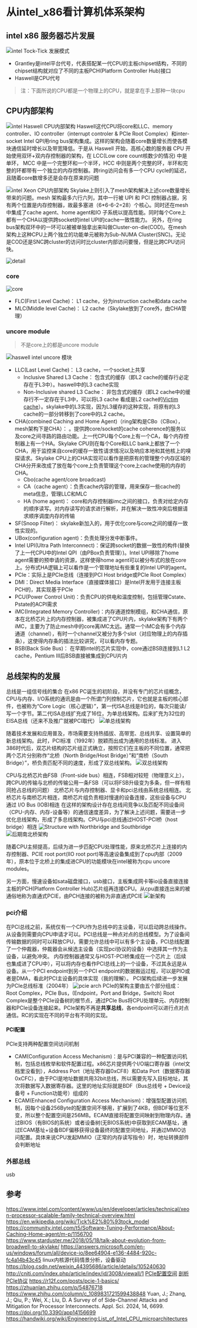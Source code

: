 # 从intel_x86看计算机体系架构

## intel x86 服务器芯片发展
![intel Tock-Tick 发展模式](pics/intel_tock-tick_mode.webp)
- Grantley是intel平台代号，代表搭配某一代CPU的主板chipset结构，不同的chipset结构就对应了不同的主板PCH(Platform Controller Hub)接口
- Haswell是CPU代号

> 注：下面所说的CPU都是一个物理上的CPU，就是拿在手上那种一块cpu

## CPU内部架构
![intel Haswell CPU内部架构](pics/cpu_ring_architecture.webp)
  Haswell这代CPU将core和LLC、memory controller、IO controller（interrupt controler & PCIe Root Complex）和inter-socket Intel QPI用ring bus架构集成。这样的架构会随着core数量增长而使各模块通信延时增长以及带宽降低。于是从 Haswell 开始，高核心数的服务器 CPU 开始使用双环+双内存控制器的架构，在 LCC(Low core count核数少的情况) 中是单环， MCC 中是一个完整环和一个半环，HCC 中则是两个完整的环，半环和完整的环都带有一个独立的内存控制器。跨ring访问会有多一个CPU cycle的延迟，且随着core数增多还是会存在原来的问题

![intel Xeon CPU内部架构](pics/cpu_mesh_architecture.webp)
  Skylake上则引入了mesh架构解决上述core数量增长带来的问题。mesh 架构最多六行六列，其中一行被 UPI 和 PCI 控制器占据，另有两个位置是内存控制器，故最多塞进（6*6-6-2=28）个核心。同时还在mesh中集成了cache agent、home agent和IO 子系统以提高性能。同时每个Core上都有一个CHA以提供跨socket的intel UPI的cache一致性能力。
  另外，在ring bus架构双环中的一环可以被被单独拿出来叫做Cluster-on-die(COD)。在mesh架构上这种CPU上两个独立的功能单元被称为Sub-NUMA Cluster(SNC)。无论是COD还是SNC跨cluster的访问时比cluster内部访问要慢，但是比跨CPU访问快。

![detail](pics/cpu-core-mesh.png)
### core
![core](pics/skylake_module.png)
- FLC(First Level Cache)： L1 cache，分为instruction cache和data cache
- MLC(Middle level Cache)： L2 cache（Skylake放到了core外，由CHA管理）

### uncore module
> 不是core上的都是uncore module

![haswell intel uncore 模块](pics/intel_haswell_uncore_module.png)

- LLC(Last Level Cache)： L3 cache，一个socket上共享
  - Inclusive Shared L3 Cache： 包含式的缓存（即L2 cache的缓存行必定存在于L3中）。haswell中的L3 cache实现
  - Non-Inclusive shared L3 Cache： 非包含式的缓存（即L2 cache中的缓存行不一定存在于L3中，可以将L3 cache 看成是L2 cache的[Victim cache](https://en.wikipedia.org/wiki/Victim_cache)）。skylake中的L3实现，因为L3缓存的这种实现，将原有的L3 cache的一部分转移到了core中的L2 cache。
- CHA(combined Caching and Home Agent)（ring架构是CBo（CBox），mesh架构下是CHA）： 。提供跨core/socket的cache coherence的服务以及core之间寻路的路由功能。上一代CPU每个Core上有一个CA，每个内存控制器上有一个HA。Skylake CPU则在每个Core和LLC bank上都放了一个CHA，用于监控来自core的缓存一致性请求情况以及响应本地和其他核上的嗅探请求。Skylake CPU上的CHA实现可以看作是把原有的管理整个内存区域的CHA分开来改成了放在每个core上负责管理这个core上cache使用的内存的CHA。
  - Cbo(cache agent/core broadcast)
  - CA（cache agent）：负责cache内容的管理，用来保存一些cache的meta信息，管理LLC和MLC
  - HA (home agent)： core和内存控制器imc之间的接口，负责对给定内存的顺序读写。对内存读写的请求进行解析，并在解决一致性冲突后根据请求顺序调度内存的传输
- SF(Snoop Filter)： skylake新加入的，用于优化core与core之间的缓存一致性实现的。
- UBox(configuration agent)：负责处理分发中断事件。
- Intel UPI(Ultra Path Interconnect)：保证跨socket的数据一致性的构件(替换了上一代CPU中的Intel QPI（由PBox负责管理）)。Intel UPI移除了home agent需要的预申请的资源，这样使得home agent可以被分布式的放在core上。分布式HA逻辑上可以看作是一个管理地址有些重复的Intel UPI的agent。
- PCIe：实际上是PCIe总线（连接到PCI Host bridge或PCIe Root Complex）
- DMI：Direct Media Interface（直接媒体接口）是Intel开发用于连接主板PCH的，其实现基于PCIe
- PCU(Power Control Unit)：负责CPU的供电和温度控制，包括管理Cstate、Pstate的ACPI需求
- iMC(Integrated Memory Controller)：内存通道控制模组，和CHA通信，原本在北桥芯片上的内存控制器，被集成进了CPU片内，skylake架构下有两个iMC，主要为了防止mesh中的core离iMC太远。通常一个iMC会有多个内存通道（channel），有时一个channel又被分为多个slot（对应物理上的内存插条），这使得内存条的插法比较讲究，可以看内存专题。
- BSB(Back Side Bus)： 在早期intel的芯片实现中，core通过BSB连接到L1 L2 cache，Pentium III后BSB直接被集成到CPU片内

## 总线架构的发展
总线是一组信号线的集合
在x86 PC诞生的初阶段，并没有专门的芯片组概念，CPU与内存、I/O系统的通讯是由一个所谓门列控制芯片，它也就是主板的核心部件，也被称为“Core Logic（核心逻辑）”，第一代ISA总线是8位的，每次只能读/写一个字节。第二代ISA总线扩充成了16位，为单总线架构。后来扩充为32位的EISA总线（还来不及推广就被PCI取代）
![单总线架构](pics/single-bus_arch.png)

随着技术发展和应用普及，市场需要支持热插拔、高带宽、总线共享、设置简单的新总线架构。此时，PCI标准（1992年）脱颖而出成为通用的总线标准。
进入386时代后，双芯片结构的芯片组正式确立，按照它们在主板的不同位置，通常把两个芯片分别称作“北桥（North Bridge/Host Bridge）”和“南桥（South Bridge）”，桥负责匹配不同的速度，形成了双总线架构。
![双总线架构](pics/double-bus_arch.png)

CPU与北桥芯片由FSB（Front-side bus）相连，FSB相对较短（物理意义上），跨CPU的传输与北桥的传输公用一条FSB（可以将FSB升级变为多条，但一样有相同抢占总线的问题）
北桥芯片与内存控制器、显卡和pci总线由系统总线相连。
北桥芯片与南桥芯片相连，南桥芯片组负责相对慢速的设备连接，这些设备与CPU通过 I/O Bus (IOB)相连
在这样的架构设计存在总线间竞争以及匹配不同设备间（CPU-内存、内存-设备等）的通信速度差异，为了解决上述问题，需要进一步优化总线架构，形成了多总线架构。CPU与pci总线通过HOST-PCI桥（host bridge）相连
![Structure with Northbridge and Southbridge](pics/Structure_with_Northbridge_and_Southbridge.png)  
![后期南北桥架构](pics/Motherboard_diagram.svg)

随着CPU主频提高，后续为进一步匹配CPU处理性能，原来北桥芯片上连接的内存控制器、PCIE root port(IIO root port)等高速设备集成到了cpu内部（2009年），原本位于北桥上的集成进CPU的功能模块在intel被称为cpu uncore modules。

另一方面，慢速设备如sata磁盘接口，usb接口，主板集成网卡等io设备直接连接主板的PCH(Platform Controller Hub)芯片组再连接CPU。从cpu直接连出来的被通俗地称为直通式PCIE，由PCH连接的被称为非直通式PCIE
![新架构](pics/i7-6700_Block.webp)

### pci介绍
在PCI总线之前，系统仅有一个CPU作为总线中的主设备，可以启动跨总线操作。从设备则需要向CPU申请才可以。PCI总线是一种点对点的总线模型。为了设备间传输数据的同时可以释放CPU，需要允许总线中可以有多个主设备，PCI总线配置了一个仲裁器，仲裁器会从候选主设备（实现pci协议的设备）中选择其一作为主设备，以避免冲突。
内存控制器通常又与HOST-PCI桥集成在一个芯片上（后续也集成进了CPU中），可以将内存也看作PCI总线上的一个设备，不过其永远是从设备。从一个PCI endpoint到另一个PCI endpoint的数据搬运过程，可以是PIO或者是DMA，看此时PCI主设备的具体实现（我的理解）。
PCI架构后续进一步发展为PCIe总线标准（2004年）
![pcie arch](pics/pcie-example-topology.png)
PCIe的架构主要由五个部分组成：Root Complex，PCIe Bus，(Endpoint，Port and Bridge，Switch)
Root Complex是整个PCIe设备树的根节点，通过PCIe Bus将CPU处理单元、内存控制器和PCIe设备连接起来。PCIe架构不再是**共享总线**，各endpoint可以进行点对点通信。RC的实现在不同的平台有不同的实现。
#### PCI配置
PCIe支持两种配置空间访问机制
- CAM(Configuration Access Mechanism)：是与PCI兼容的一种配置访问机制，包括总线枚举和软件配置过程。x86芯片提供两个I/O端口寄存器（intel文档里没看到），Address Port（地址寄存器0xCF8）和Data Port（数据寄存器0xCFC），由于PCI是地址数据共用32bit总线，所以需要先写入目标地址，其次将数据写入数据寄存器。这里的地址实际就是BDF（Bus总线号 + Device设备号 + Function功能号）组成的
- ECAM(Enhanced Configuration Access Mechanism)：增强型配置访问机制，因每个设备256Byte的配置空间不够用，扩展到了4KB，但BDF等位宽不变，所以整个配置空间是256MB。ECAM直接将配置空间映射到物理内存。通过BIOS（有BIOS的系统）或者设备树(无BIOS系统)中获取到ECAM基址，通过ECAM基址+设备BDF偏移获得设备最终的配置空间地址，并通过MMIO访问配置。具体来说CPU发起MMIO（正常的内存读写指令）时，地址转换部件会判断地址
### 外部总线
usb

## 参考
https://www.intel.com/content/www/us/en/developer/articles/technical/xeon-processor-scalable-family-technical-overview.html
https://en.wikipedia.org/wiki/Tick%E2%80%93tock_model
https://community.intel.com/t5/Software-Tuning-Performance/About-Caching-Home-agent/m-p/1156700
https://www.starduster.me/2018/05/18/talk-about-evolution-from-broadwell-to-skylake/
https://answers.microsoft.com/en-us/windows/forum/all/device-io/8ee64904-e136-4484-920c-fc4a14b43c45
linux内核源代码情景分析，设备驱动
https://blog.csdn.net/weixin_44395686/article/details/105240630
http://cniti.com/index.php/article/index/id/3008/viewall/1
[PCIe配置空间](https://blog.csdn.net/zz2633105/article/details/138060829)
[剖析PCIe协议](https://fpgaup.com/fpgauptext.php?cidi=190)
https://r12f.com/posts/pcie-1-basics/
https://zhuanlan.zhihu.com/p/54876718
https://www.zhihu.com/column/c_1089831721599438848
Yuan, J.; Zhang, J.; Qiu, P.; Wei, X.; Liu, D. A Survey of of Side-Channel Attacks and Mitigation for Processor Interconnects. Appl. Sci. 2024, 14, 6699. https://doi.org/10.3390/app14156699
https://handwiki.org/wiki/Engineering:List_of_Intel_CPU_microarchitectures